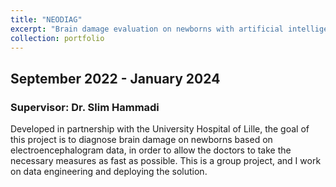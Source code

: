 ```yaml
---
title: "NEODIAG"
excerpt: "Brain damage evaluation on newborns with artificial intelligence"
collection: portfolio
---
```


## September 2022 - January 2024
### Supervisor: Dr. Slim Hammadi

Developed in partnership with the University Hospital of Lille, the goal of this project is to diagnose brain damage on newborns based on electroencephalogram data, in order to allow the doctors to take the necessary measures as fast as possible. This is a group project, and I work on data engineering and deploying the solution.